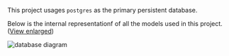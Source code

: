 <style>
    /* make the main container full-size for better viewing */
    .col-md-3 {display: none;}
    .col-md-9 {width: 100%;}
</style>

This project usages `postgres` as the primary persistent database.

Below is the internal representationf of all the models used in this project. ([View enlarged][database_diagram])

![database diagram][database_diagram]

[database_diagram]: /img/graph_model.svg
